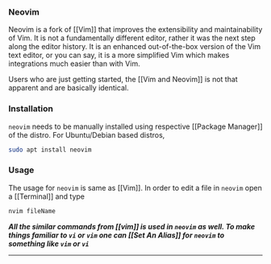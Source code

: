 ### Neovim 

Neovim is a fork of [[Vim]] that improves the extensibility and maintainability of Vim. It is not a fundamentally different editor, rather it was the next step along the editor history. It is an enhanced out-of-the-box version of the Vim text editor, or you can say, it is a more simplified Vim which makes integrations much easier than with Vim. 

Users who are just getting started, the [[Vim and Neovim]] is not that apparent and are basically identical. 

### Installation 
 `neovim` needs to be manually installed using respective [[Package Manager]] of the distro. For Ubuntu/Debian based distros, 
```bash
sudo apt install neovim
```
### Usage 
The usage for `neovim` is same as [[Vim]]. In order to edit a file in `neovim` open a [[Terminal]] and type
```bash
nvim fileName
```

***All the similar commands from [[vim]] is used in `neovim` as well. To make things familiar to `vi` or `vim` one can [[Set An Alias]] for `neovim` to something like `vim` or `vi`***

---

